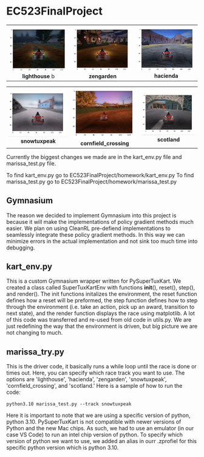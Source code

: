 # EC523FinalProject

<table>
  <tr>
    <td align="center">
      <img src="./images/IMG4_lighthouse.png" width="200px"><br>
      <b>lighthouse </b>b
    </td>
    <td align="center">
      <img src="./images/IMG5_zengarden.png" width="200px"><br>
      <b>zengarden</b>
    </td>
    <td align="center">
      <img src="./images/IMG3_hacienda.png" width="200px"><br>
      <b>hacienda</b>
    </td>
  </tr>
</table>

<table>
  <tr>
    <td align="center">
      <img src="./images/IMG1_snowtux.png" width="200px"><br>
      <b>snowtuxpeak</b>
    </td>
    <td align="center">
      <img src="./images/IMG2_cornfield.png" width="200px"><br>
      <b>cornfield_crossing</b>
    </td>
    <td align="center">
      <img src="./images/IMG6_scotland.png" width="200px"><br>
      <b>scotland</b>
    </td>
  </tr>
</table>


Currently the biggest changes we made are in the kart_env.py file and marissa_test.py file.

To find kart_env.py go to EC523FinalProject/homework/kart_env.py
To find marissa_test.py go to EC523FinalProject/homework/marissa_test.py

## Gymnasium
The reason we decided to implement Gymnasium into this project is because it will make the implementations of policy gradient methods much easier. We plan on using CleanRL pre-defiend implementations to seamlessly integrate these policy gradient methods. In this way we can minimize errors in the actual implementation and not sink too much time into debugging.

## kart_env.py

This is a custom Gymnasium wrapper written for PySuperTuxKart. We created a class called SuperTuxKartEnv with functions __init__(), reset(), step(), and render(). The init functions initalizes the environment, the reset function defines how a reset will be preformed, the step function defines how to step through the environment (i.e. take an action, pick up an award, transition to next state), and the render function displays the race using matplotlib. A lot of this code was transferred and re-used from old code in utils.py. We are just redefining the way that the environment is driven, but big picture we are not changing to much. 

## marissa_try.py

This is the driver code, it basically runs a while loop until the race is done or times out. Here, you can specify which race track you want to use. The options are 'lighthouse', 'hacienda', 'zengarden', 'snowtuxpeak', 'cornfield_crossing', and 'scotland.' Here is a sample of how to run the code:
```
python3.10 marissa_test.py --track snowtuxpeak
```
 Here it is important to note that we are using a specific version of python, python 3.10. PySuperTuxKart is not compatible with newer versions of Python and the new Mac chips. As such, we had to use an emulator (in our case VS Code) to run an intel chip version of python. To specify which version of python we want to use, we added an alias in ourr .zprofiel for this specific python version which is python 3.10.
